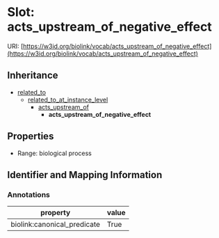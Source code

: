 # Slot: acts_upstream_of_negative_effect

URI: [https://w3id.org/biolink/vocab/acts_upstream_of_negative_effect](https://w3id.org/biolink/vocab/acts_upstream_of_negative_effect)




## Inheritance

* [related_to](related_to.md)
    * [related_to_at_instance_level](related_to_at_instance_level.md)
        * [acts_upstream_of](acts_upstream_of.md)
            * **acts_upstream_of_negative_effect**



## Properties

 * Range: biological process



## Identifier and Mapping Information





### Annotations

| property | value |
| --- | --- |
| biolink:canonical_predicate | True |


